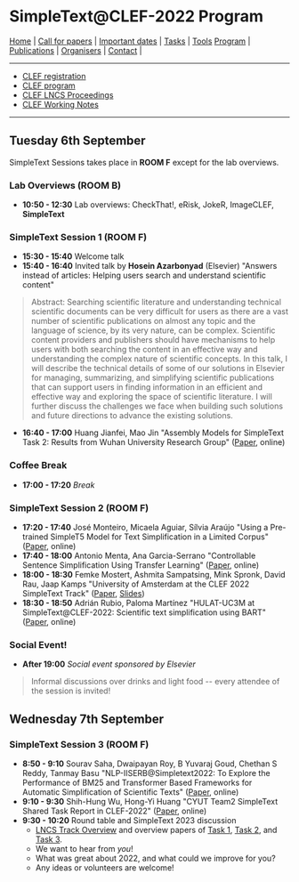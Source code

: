 # SimpleText@CLEF-2022 Program


[Home](./) | [Call for papers](./CFP) | [Important dates](./dates) | [Tasks](./tasks)  | [Tools](./tools) 
[Program](./program) | [Publications](./publications) | [Organisers](./organisers) | [Contact](./contact) |


------------------------------------------------------------

* [CLEF registration](https://clef2022.clef-initiative.eu/index.php?page=Pages/conferenceRegistration.html)
* [CLEF program](https://clef2022.clef-initiative.eu/index.php?page=Pages/programme.html)
* [CLEF LNCS Proceedings](https://link.springer.com/book/10.1007/978-3-031-13643-6)
* [CLEF Working Notes](http://ceur-ws.org/Vol-3180/)

------------------------------------------------------------
## Tuesday 6th September 

SimpleText Sessions takes place in **ROOM F** except for the lab overviews.

### Lab Overviews (ROOM B)
* **10:50 - 12:30** Lab overviews: CheckThat!, eRisk, JokeR, ImageCLEF, **SimpleText** 

### SimpleText Session 1 (ROOM F)

* **15:30 - 15:40** Welcome talk 
* **15:40 - 16:40** Invited talk by **Hosein Azarbonyad** (Elsevier) "Answers instead of articles: Helping users search and understand scientific content" 

> Abstract: Searching scientific literature and understanding technical scientific documents can be very difficult for users as there are a vast number of scientific publications on almost any topic and the language of science, by its very nature, can be complex.  Scientific content providers and publishers should have mechanisms to help users with both searching the content in an effective way and understanding the complex nature of scientific concepts. In this talk, I will describe the technical details of some of our solutions in Elsevier for managing, summarizing, and simplifying scientific publications that can support users in finding information in an efficient and effective way and exploring the space of scientific literature. I will further discuss the challenges we face when building such solutions and future directions to advance the existing solutions.

* **16:40 - 17:00** Huang Jianfei, Mao Jin "Assembly Models for SimpleText Task 2: Results from Wuhan University Research Group" ([Paper](http://ceur-ws.org/Vol-3180/paper-239.pdf), online)

### Coffee Break
* **17:00 - 17:20** *Break*

### SimpleText Session 2 (ROOM F)

* **17:20 - 17:40** José Monteiro, Micaela Aguiar, Sílvia Araújo "Using a Pre-trained SimpleT5 Model for Text Simplification in a Limited Corpus" ([Paper](http://ceur-ws.org/Vol-3180/paper-241.pdf), online)
* **17:40 - 18:00** Antonio Menta, Ana Garcia-Serrano "Controllable Sentence Simplification Using Transfer Learning" ([Paper](http://ceur-ws.org/Vol-3180/paper-240.pdf), online)
* **18:00 - 18:30** Femke Mostert, Ashmita Sampatsing, Mink Spronk, David Rau, Jaap Kamps "University of Amsterdam at the CLEF 2022 SimpleText Track" ([Paper](http://ceur-ws.org/Vol-3180/paper-242.pdf), [Slides](./clef22uva-plain.pdf))
* **18:30 - 18:50** Adrián Rubio, Paloma Martínez "HULAT-UC3M at SimpleText@CLEF-2022: Scientific text simplification using BART" ([Paper](http://ceur-ws.org/Vol-3180/paper-243.pdf), online)

### Social Event!

* **After 19:00** *Social event sponsored by Elsevier*  

> Informal discussions over drinks and light food -- every attendee of the session is invited!

## Wednesday 7th September 

### SimpleText Session 3 (ROOM F)

* **8:50 - 9:10** Sourav Saha, Dwaipayan Roy, B Yuvaraj Goud, Chethan S Reddy, Tanmay Basu "NLP-IISERB@Simpletext2022: To Explore the Performance of BM25 and Transformer Based Frameworks for Automatic Simplification of Scientific Texts" ([Paper](http://ceur-ws.org/Vol-3180/paper-244.pdf), online)
* **9:10 - 9:30** Shih-Hung Wu, Hong-Yi Huang "CYUT Team2 SimpleText Shared Task Report in CLEF-2022" ([Paper](http://ceur-ws.org/Vol-3180/paper-246.pdf), online)
* **9:30 - 10:20** Round table and SimpleText 2023 discussion
    * [LNCS Track Overview](https://doi.org/10.1007/978-3-031-13643-6_28) and overview papers of [Task 1](http://ceur-ws.org/Vol-3180/paper-235.pdf), [Task 2](http://ceur-ws.org/Vol-3180/paper-236.pdf), and [Task 3](http://ceur-ws.org/Vol-3180/paper-237.pdf). 
    * We want to hear from *you*!
    * What was great about 2022, and what could we improve for you?
    * Any ideas or volunteers are welcome!

